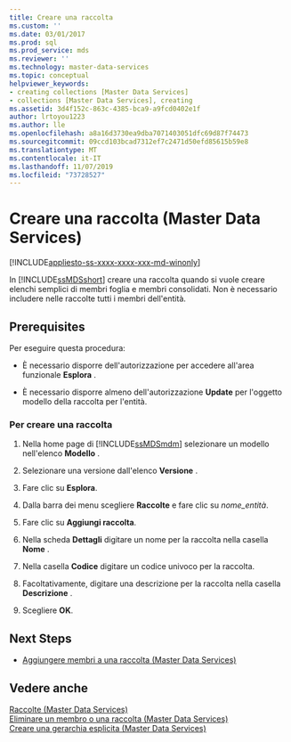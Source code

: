 ```yaml
---
title: Creare una raccolta
ms.custom: ''
ms.date: 03/01/2017
ms.prod: sql
ms.prod_service: mds
ms.reviewer: ''
ms.technology: master-data-services
ms.topic: conceptual
helpviewer_keywords:
- creating collections [Master Data Services]
- collections [Master Data Services], creating
ms.assetid: 3d4f152c-863c-4385-bca9-a9fcd0402e1f
author: lrtoyou1223
ms.author: lle
ms.openlocfilehash: a8a16d3730ea9dba7071403051dfc69d87f74473
ms.sourcegitcommit: 09ccd103bcad7312ef7c2471d50efd85615b59e8
ms.translationtype: MT
ms.contentlocale: it-IT
ms.lasthandoff: 11/07/2019
ms.locfileid: "73728527"
---
```

# <a name="create-a-collection-master-data-services"></a>Creare una raccolta (Master Data Services)

[!INCLUDE[appliesto-ss-xxxx-xxxx-xxx-md-winonly](../includes/appliesto-ss-xxxx-xxxx-xxx-md-winonly.md)]

  In [!INCLUDE[ssMDSshort](../includes/ssmdsshort-md.md)] creare una raccolta quando si vuole creare elenchi semplici di membri foglia e membri consolidati. Non è necessario includere nelle raccolte tutti i membri dell'entità.  
  
## <a name="prerequisites"></a>Prerequisites  
 Per eseguire questa procedura:  
  
-   È necessario disporre dell'autorizzazione per accedere all'area funzionale **Esplora** .  
  
-   È necessario disporre almeno dell'autorizzazione **Update** per l'oggetto modello della raccolta per l'entità.  
  
### <a name="to-create-a-collection"></a>Per creare una raccolta  
  
1.  Nella home page di [!INCLUDE[ssMDSmdm](../includes/ssmdsmdm-md.md)] selezionare un modello nell'elenco **Modello** .  
  
2.  Selezionare una versione dall'elenco **Versione** .  
  
3.  Fare clic su **Esplora**.  
  
4.  Dalla barra dei menu scegliere **Raccolte** e fare clic su *nome_entità*.  
  
5.  Fare clic su **Aggiungi raccolta**.  
  
6.  Nella scheda **Dettagli** digitare un nome per la raccolta nella casella **Nome** .  
  
7.  Nella casella **Codice** digitare un codice univoco per la raccolta.  
  
8.  Facoltativamente, digitare una descrizione per la raccolta nella casella **Descrizione** .  
  
9. Scegliere **OK**.  
  
## <a name="next-steps"></a>Next Steps  
  
-   [Aggiungere membri a una raccolta &#40;Master Data Services&#41;](../master-data-services/add-members-to-a-collection-master-data-services.md)  
  
## <a name="see-also"></a>Vedere anche  
 [Raccolte &#40;Master Data Services&#41;](../master-data-services/collections-master-data-services.md)   
 [Eliminare un membro o una raccolta &#40;Master Data Services&#41;](../master-data-services/delete-a-member-or-collection-master-data-services.md)   
 [Creare una gerarchia esplicita &#40;Master Data Services&#41;](../master-data-services/create-an-explicit-hierarchy-master-data-services.md)  
  
  
